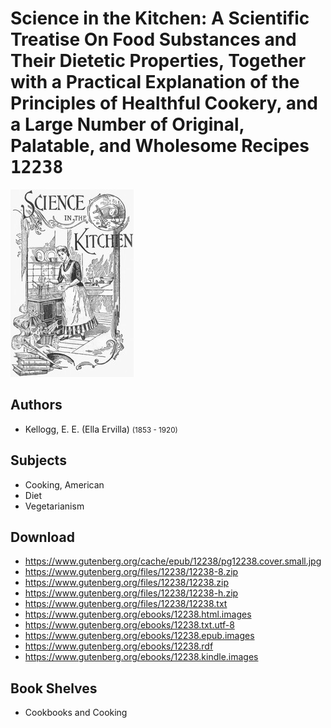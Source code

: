 # Science in the Kitchen: A Scientific Treatise On Food Substances and Their Dietetic Properties, Together with a Practical Explanation of the Principles of Healthful Cookery, and a Large Number of Original, Palatable, and Wholesome Recipes <kbd>12238</kbd>

![](./cover.medium.jpg "")

## Authors


 - Kellogg, E. E. (Ella Ervilla) <small>(1853 - 1920)</small>

## Subjects


 - Cooking, American
 - Diet
 - Vegetarianism

## Download


 - https://www.gutenberg.org/cache/epub/12238/pg12238.cover.small.jpg
 - https://www.gutenberg.org/files/12238/12238-8.zip
 - https://www.gutenberg.org/files/12238/12238.zip
 - https://www.gutenberg.org/files/12238/12238-h.zip
 - https://www.gutenberg.org/files/12238/12238.txt
 - https://www.gutenberg.org/ebooks/12238.html.images
 - https://www.gutenberg.org/ebooks/12238.txt.utf-8
 - https://www.gutenberg.org/ebooks/12238.epub.images
 - https://www.gutenberg.org/ebooks/12238.rdf
 - https://www.gutenberg.org/ebooks/12238.kindle.images

## Book Shelves


 - Cookbooks and Cooking
